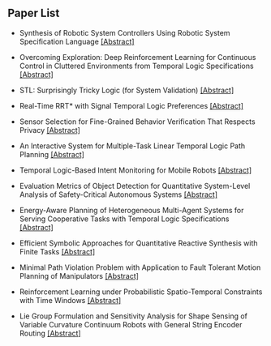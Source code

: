 ## Paper List

- Synthesis of Robotic System Controllers Using Robotic System Specification Language
[[Abstract]](https://events.infovaya.com/presentation?id=109940)

- Overcoming Exploration: Deep Reinforcement Learning for Continuous Control in Cluttered Environments from Temporal Logic Specifications
[[Abstract]](https://events.infovaya.com/presentation?id=109943)

- STL: Surprisingly Tricky Logic (for System Validation)
[[Abstract]](https://events.infovaya.com/presentation?id=109946)

- Real-Time RRT* with Signal Temporal Logic Preferences
[[Abstract]](https://events.infovaya.com/presentation?id=109949)

- Sensor Selection for Fine-Grained Behavior Verification That Respects Privacy
[[Abstract]](https://events.infovaya.com/presentation?id=109952)

- An Interactive System for Multiple-Task Linear Temporal Logic Path Planning
[[Abstract]](https://events.infovaya.com/presentation?id=109955)

- Temporal Logic-Based Intent Monitoring for Mobile Robots
[[Abstract]](https://events.infovaya.com/presentation?id=109958)

- Evaluation Metrics of Object Detection for Quantitative System-Level Analysis of Safety-Critical Autonomous Systems
[[Abstract]](https://events.infovaya.com/presentation?id=109961)

- Energy-Aware Planning of Heterogeneous Multi-Agent Systems for Serving Cooperative Tasks with Temporal Logic Specifications
[[Abstract]](https://events.infovaya.com/presentation?id=109964)

- Efficient Symbolic Approaches for Quantitative Reactive Synthesis with Finite Tasks
[[Abstract]](https://events.infovaya.com/presentation?id=109967)

- Minimal Path Violation Problem with Application to Fault Tolerant Motion Planning of Manipulators
[[Abstract]](https://events.infovaya.com/presentation?id=109970)

- Reinforcement Learning under Probabilistic Spatio-Temporal Constraints with Time Windows
[[Abstract]](https://events.infovaya.com/presentation?id=109973)

- Lie Group Formulation and Sensitivity Analysis for Shape Sensing of Variable Curvature Continuum Robots with General String Encoder Routing
[[Abstract]](https://events.infovaya.com/presentation?id=109976)

